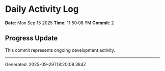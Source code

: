 # Daily Activity Log

**Date**: Mon Sep 15 2025
**Time**: 11:50:08 PM
**Commit**: 2

## Progress Update

This commit represents ongoing development activity.

---
Generated: 2025-09-29T18:20:08.384Z

